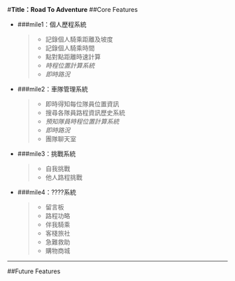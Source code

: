 #**Title：Road To Adventure**
##Core Features
- ###mile1：個人歷程系統
  >+ 記錄個人騎乘距離及坡度<br>
  >+ 記錄個人騎乘時間
  >+ 點對點距離時速計算
  >+ *時程位置計算系統*
  >+ *即時路況*

- ###mile2：車隊管理系統
  >+ 即時得知每位隊員位置資訊
  >+ 搜尋各隊員路程資訊歷史系統
  >+ *預知隊員時程位置計算系統*
  >+ *即時路況*
  >+ 團隊聊天室

- ###mile3：挑戰系統
  >+ 自我挑戰
  >+ 他人路程挑戰

- ###mile4：????系統
  >+ 留言板
  >+ 路程功略
  >+ 伴我騎乘
  >+ 客棧旅社
  >+ 急難救助
  >+ 購物商城

---
##Future Features
